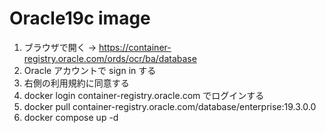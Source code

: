 # Oracle19c image

1. ブラウザで開く → https://container-registry.oracle.com/ords/ocr/ba/database
2. Oracle アカウントで sign in する
3. 右側の利用規約に同意する
4. docker login container-registry.oracle.com でログインする
5. docker pull container-registry.oracle.com/database/enterprise:19.3.0.0
6. docker compose up -d
